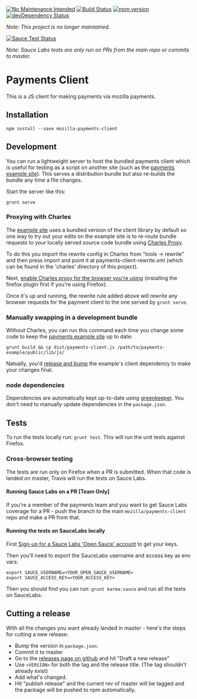 [![No Maintenance Intended](http://unmaintained.tech/badge.svg)](http://unmaintained.tech/)
[![Build Status](https://travis-ci.org/mozilla/payments-client.svg?branch=master)](https://travis-ci.org/mozilla/payments-client)
[![npm version](https://badge.fury.io/js/mozilla-payments-client.svg)](http://badge.fury.io/js/mozilla-payments-client)
[![devDependency Status](https://david-dm.org/mozilla/payments-client/dev-status.svg)](https://david-dm.org/mozilla/payments-client#info=devDependencies)

*Note: This project is no longer maintained.*

[![Sauce Test Status](https://saucelabs.com/browser-matrix/moz-payments-client.svg)](https://saucelabs.com/u/moz-payments-client)

*Note: Sauce Labs tests are only run on PRs from the main repo or commits to master.*


# Payments Client

This is a JS client for making payments via mozilla payments.

## Installation

```shell
npm install --save mozilla-payments-client
```

## Development

You can run a lightweight server to host the bundled payments client which is
useful for testing as a script on another site
(such as the [payments example site][example-site]).
This serves a distribution bundle but also re-builds the bundle any time
a file changes.

Start the server like this:

```
grunt serve
```

### Proxying with Charles

The [example site][example-site] uses a bundled version of the client library by
default so one way to try out your edits on the example site is to re-route bundle
requests to your locally served source code bundle using
[Charles Proxy](http://www.charlesproxy.com/).

To do this you import the rewrite config in Charles from "tools -> rewrite"
and then press import and point it at payments-client-rewrite.xml (which can be found
in the 'charles' directory of this project).

Next, [enable Charles proxy for the browser you're using](http://www.charlesproxy.com/documentation/getting-started/)
(installing the firefox plugin first if you're using Firefox).

Once it's up and running, the rewrite rule added above will rewrite any browser
requests for the payment client to the one served by `grunt serve`.

### Manually swapping in a development bundle

Without Charles, you can run this command each time you change some code to keep
the [payments example site][example-site] up to date:

````
grunt build && cp dist/payments-client.js /path/to/payments-example/public/lib/js/
````

Natually, you'd
[release and bump](https://github.com/mozilla/payments-example/#adding-deps)
the example's client dependency to make your changes final.

### node dependencies

Dependencies are automatically kept up-to-date using [greenkeeper](http://greenkeeper.io/). You don't need to manually update dependencies in the `package.json`.

## Tests

To run the tests locally run: `grunt test`. This will run the unit tests
against Firefox.

### Cross-browser testing

The tests are run only on Firefox when a PR is submitted. When that code is landed
on master, Travis will run the tests on Sauce Labs.

#### Running Sauce Labs on a PR [Team Only]

If you're a member of the payments team and you want to get Sauce Labs coverage
for a PR - push the branch to the main `mozilla/payments-client` repo and make a PR
from that.

#### Running the tests on SauceLabs locally

First [Sign-up for a Sauce Labs 'Open Sauce' account](https://saucelabs.com/opensauce/)
to get your keys.

Then you'll need to export the SauceLabs username and access key as env vars:

```shell
export SAUCE_USERNAME=<YOUR_OPEN_SAUCE_USERNAME>
export SAUCE_ACCESS_KEY=<YOUR_ACCESS_KEY>
```

Then you should find you can run: `grunt karma:sauce` and run all the tests on SauceLabs.

## Cutting a release

With all the changes you want already landed in master - here's the steps for cutting a new release:

* Bump the version in `package.json`.
* Commit it to master
* Go to the [releases page on github](https://github.com/mozilla/payments-client/releases) and hit "Draft a new release"
* Use `<VERSION>` for both the tag and the release title. (The tag shouldn't already exist)
* Add what's changed.
* Hit "publish release" and the current rev of master will be tagged and the package will be pushed to npm automatically.

[example-site]: https://github.com/mozilla/payments-example/
